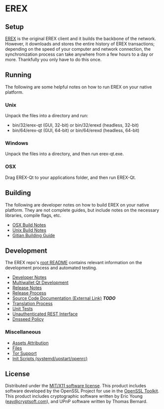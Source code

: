 EREX
=====================

Setup
---------------------
[EREX](http://erex.io/) is the original EREX client and it builds the backbone of the network. However, it downloads and stores the entire history of EREX transactions; depending on the speed of your computer and network connection, the synchronization process can take anywhere from a few hours to a day or more. Thankfully you only have to do this once.

Running
---------------------
The following are some helpful notes on how to run EREX on your native platform.

### Unix

Unpack the files into a directory and run:

- bin/32/erex-qt (GUI, 32-bit) or bin/32/erexd (headless, 32-bit)
- bin/64/erex-qt (GUI, 64-bit) or bin/64/erexd (headless, 64-bit)

### Windows

Unpack the files into a directory, and then run erex-qt.exe.

### OSX

Drag EREX-Qt to your applications folder, and then run EREX-Qt.

Building
---------------------
The following are developer notes on how to build EREX on your native platform. They are not complete guides, but include notes on the necessary libraries, compile flags, etc.

- [OSX Build Notes](build-osx.md)
- [Unix Build Notes](build-unix.md)
- [Gitian Building Guide](gitian-building.md)

Development
---------------------
The EREX repo's [root README](https://github.com/EREXCoin/erex/blob/master/README.md) contains relevant information on the development process and automated testing.

- [Developer Notes](developer-notes.md)
- [Multiwallet Qt Development](multiwallet-qt.md)
- [Release Notes](release-notes.md)
- [Release Process](release-process.md)
- [Source Code Documentation (External Link)](https://dev.visucore.com/bitcoin/doxygen/) ***TODO***
- [Translation Process](translation_process.md)
- [Unit Tests](unit-tests.md)
- [Unauthenticated REST Interface](REST-interface.md)
- [Dnsseed Policy](dnsseed-policy.md)

### Miscellaneous
- [Assets Attribution](assets-attribution.md)
- [Files](files.md)
- [Tor Support](tor.md)
- [Init Scripts (systemd/upstart/openrc)](init.md)

License
---------------------
Distributed under the [MIT/X11 software license](http://www.opensource.org/licenses/mit-license.php).
This product includes software developed by the OpenSSL Project for use in the [OpenSSL Toolkit](https://www.openssl.org/). This product includes
cryptographic software written by Eric Young ([eay@cryptsoft.com](mailto:eay@cryptsoft.com)), and UPnP software written by Thomas Bernard.

